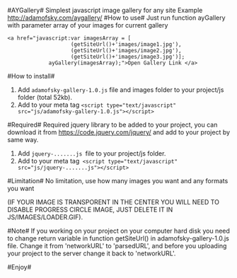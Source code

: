 #AYGallery#
Simplest javascript image gallery for any site
Example http://adamofsky.com/aygallery/
#How to use#
Just run function ayGallery with parameter array of your images for current gallery
```
<a href="javascript:var imagesArray = [
					(getSiteUrl()+'images/image1.jpg'),
					(getSiteUrl()+'images/image2.jpg'),
					(getSiteUrl()+'images/image3.jpg')];
			 ayGallery(imagesArray);">Open Gallery Link </a>
```
#How to install#
1. Add ```adamofsky-gallery-1.0.js``` file and images folder to your project/js folder (total 52kb).
2. Add to your meta tag ```<script type="text/javascript" src="js/adamofsky-gallery-1.0.js"></script>```

#Required#
Required jquery library to be added to your project, you can download it from https://code.jquery.com/jquery/ and add to your project by same way.

1. Add ```jquery-.......js ```file to your project/js folder.
2. Add to your meta tag``` <script type="text/javascript" src="js/jquery-.......js"></script>```

#Limitation#
No limitation, use how many images you want and any formats you want

(IF YOUR IMAGE IS TRANSPORENT IN THE CENTER YOU WILL NEED TO DISABLE PROGRESS CIRCLE IMAGE, JUST DELETE IT IN JS/IMAGES/LOADER.GIF).

#Note#
If you working on your project on your computer hard disk you need to change return variable in function getSiteUrl() in adamofsky-gallery-1.0.js file.
Change it from 'networkURL' to 'parsedURL', and before you uploading your project to the server change it back to 'networkURL'.

#Enjoy#
